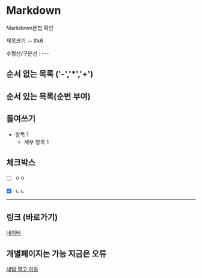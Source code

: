 # Markdown
Markdown문법 확인

제목크기 :~ #x6

수평선/구분선 : --- 

<!-- 줄바꿈(문장 끝 space 2회, <br태그>) -->

<!--강조 (기울임:*, 굵게:**, 굵게 + 기울임 : ***)-->

## 순서 없는 목록 ('-','*','+')

## 순서 있는 목록(순번 부여)

## 들여쓰기 
- 항목 1
  - 세부 항목 1
 
## 체크박스

- [ ] ㅇㅇ
- [x] ㄴㄴ


---
## 링크 (바로가기)
[네이버](https://naver.com)
## 개별페이지는 가능 지금은 오류
<a href="https://www.figma.com/design/cBQRz07DI1G0WFwIcTvdpW/%EB%B0%95%EC%A4%80%ED%98%95figma?node-id=0-1&t=S8NllVNkzrNHAAwB-1" target="_blank">새탭 열고 이동</a> 
